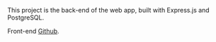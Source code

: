 This project is the back-end of the web app, built with Express.js and PostgreSQL.

Front-end [Github](https://github.com/hamza1125/smart-brain).

